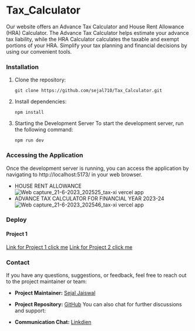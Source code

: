 # Tax_Calculator
Our website offers an Advance Tax Calculator and House Rent Allowance (HRA) Calculator. The Advance Tax Calculator helps estimate your advance tax liability, while the HRA Calculator calculates the taxable and exempt portions of your HRA. Simplify your tax planning and financial decisions by using our convenient tools.

### Installation
1. Clone the repository:

   ```shell
   git clone https://github.com/sejal710/Tax_Calculator.git
   
2. Install dependencies:
  
   ```shell
   npm install
   
3. Starting the Development Server
To start the development server, run the following command:

   ```shell
   npm run dev

### Accessing the Application
Once the development server is running, you can access the application by navigating to http://localhost:5173/ in your web browser.
- HOUSE RENT ALLOWANCE
![Web capture_21-6-2023_202525_tax-xi vercel app](https://github.com/sejal710/Tax_Calculator/assets/108399174/07e2e0c5-932d-49e5-928f-349d4219d37b)
- ADVANCE TAX CALCULATOR FOR FINANCIAL YEAR 2023-24
![Web capture_21-6-2023_202546_tax-xi vercel app](https://github.com/sejal710/Tax_Calculator/assets/108399174/58521e4f-7046-4e0a-a922-a52133e6a139)

### Deploy
  #### Project 1
  [Link for Project 1 click me](https://tax-xi.vercel.app/)
  [Link for Project 2 click me](https://tax-calculator-sable.vercel.app/)
   
### Contact

If you have any questions, suggestions, or feedback, feel free to reach out to the project maintainer or team:

- **Project Maintainer:** [Sejal Jaiswal](mailto:710sejal@gmail.com)
- **Project Repository:** [GitHub](https://github.com/sejal710/Tax_Calculator)
You can also chat for further discussions and support:

- **Communication Chat:** [Linkdien](https://www.linkedin.com/in/sejal-jaiswal-645b4b217/)
